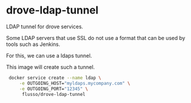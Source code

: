 # drove-ldap-tunnel

LDAP tunnel for drove services.

Some LDAP servers that use SSL do not use a format that can be used by tools such as Jenkins.

For this, we can use a ldaps tunnel.

This image will create such a tunnel.

```bash
 docker service create --name ldap \
     -e OUTGOING_HOST="myldaps.mycompany.com" \
     -e OUTGOING_PORT="12345" \
      flusso/drove-ldap-tunnel
```
